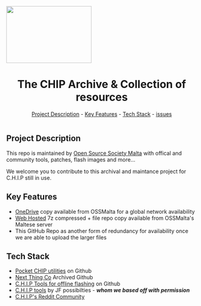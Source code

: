 <img src="[https://ossmalta.eu/wp-content/uploads/2019/05/New2019_ossmalta_logo_4_Web_Reg.png](https://ossmalta.eu/)" alt="" align="center" width="225" height="150"><h1 align="center">The CHIP Archive & Collection of resources</h1>
<p align="center"><a href="#project-description">Project Description</a> - <a href="#key-features">Key Features</a> - <a href="#technology-stack">Tech Stack</a> - <a href="#issues">issues</a></p>

<img src="https://ossmalta.eu/wp-content/uploads/chip-and-pocketchip.webp" alt="" align="center" width="auto" height="auto">

## Project Description

This repo is maintained by <a href="https://ossmalta.eu/the-chip-flash-collection/">Open Source Society Malta</a> with offical and community tools, patches, flash images and more…

We welcome you to contribute to this archival and maintance project for C.H.I.P still in use.

## Key Features

*   <a href="https://ossmalta.eu/the-chip-flash-collection/">OneDrive</a> copy available from OSSMalta for a global network availability
*   <a href="https://bl.ossmalta.eu/chip_ntc/">Web Hosted</a> 7z compressed + file repo copy available from OSSMalta's Maltese server
*   This GitHub Repo as another form of redundancy for availability once we are able to upload the larger files

## Tech Stack

*   <a href="https://github.com/SaltyCybernaut/PocketCHIP-flash-utils">Pocket CHIP utilities</a> on Github
*   <a href="https://github.com/NextThingCo/">Next Thing Co</a> Archived Github
*   <a href="https://github.com/Project-chip-crumbs/CHIP-tools">C.H.I.P Tools for offline flashing</a> on Github
*   <a href="http://chip.jfpossibilities.com/chip/">C.H.I.P tools</a> by JF possibilties - **_whom we based off with permission_**
*   <a href="https://www.reddit.com/r/ChipCommunity/">C.H.I.P's Reddit Community</a>
